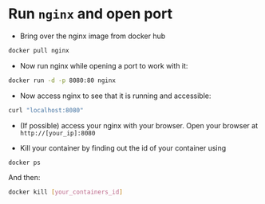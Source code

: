 # Run `nginx` and open port

* Bring over the nginx image from docker hub

```bash
docker pull nginx
```

* Now run nginx while opening a port to work with it:

```bash
docker run -d -p 8080:80 nginx
```

* Now access nginx to see that it is running and accessible:

```bash
curl "localhost:8080"
```

* (If possible) access your nginx with your browser.
Open your browser at `http://[your_ip]:8080`

* Kill your container by finding out the id of your container using

```bash
docker ps
```

And then:

```bash
docker kill [your_containers_id]
```
